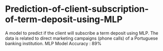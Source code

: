 # Prediction-of-client-subscription-of-term-deposit-using-MLP
A model to predict if the client will subscribe a term deposit using MLP. The data is related to direct marketing campaigns (phone calls) of a Portuguese banking institution. MLP Model Accuracy : 89%
